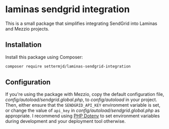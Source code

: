# laminas sendgrid integration

This is a small package that simplifies integrating SendGrid into Laminas and Mezzio projects.

## Installation

Install this package using Composer:

```bash
composer require settermjd/laminas-sendgrid-integration
```

## Configuration

If you're using the package with Mezzio, copy the default configuration file, _config/autoload/sendgrid.global.php_, to _config/autoload_ in your project.
Then, either ensure that the `SENDGRID_API_KEY` environment variable is set, or change the value of `api_key` in _config/autoload/sendgrid.global.php_ as appropriate.
I recommend using [PHP Dotenv](https://github.com/vlucas/phpdotenv) to set environment variables during development and your deployment tool otherwise.